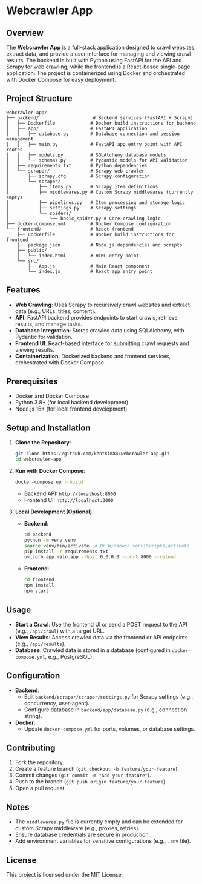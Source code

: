 # Webcrawler App

## Overview
The **Webcrawler App** is a full-stack application designed to crawl websites, extract data, and provide a user interface for managing and viewing crawl results. The backend is built with Python using FastAPI for the API and Scrapy for web crawling, while the frontend is a React-based single-page application. The project is containerized using Docker and orchestrated with Docker Compose for easy deployment.

## Project Structure
```
webcrawler-app/
├── backend/                    # Backend services (FastAPI + Scrapy)
│   ├── Dockerfile             # Docker build instructions for backend
│   ├── app/                   # FastAPI application
│   │   ├── database.py        # Database connection and session management
│   │   ├── main.py            # FastAPI app entry point with API routes
│   │   ├── models.py          # SQLAlchemy database models
│   │   └── schemas.py         # Pydantic models for API validation
│   ├── requirements.txt       # Python dependencies
│   └── scraper/               # Scrapy web crawler
│       ├── scrapy.cfg         # Scrapy configuration
│       └── scraper/
│           ├── items.py       # Scrapy item definitions
│           ├── middlewares.py # Custom Scrapy middlewares (currently empty)
│           ├── pipelines.py   # Item processing and storage logic
│           ├── settings.py    # Scrapy settings
│           └── spiders/
│               └── basic_spider.py # Core crawling logic
├── docker-compose.yml         # Docker Compose configuration
└── frontend/                  # React frontend
    ├── Dockerfile             # Docker build instructions for frontend
    ├── package.json           # Node.js dependencies and scripts
    ├── public/
    │   └── index.html         # HTML entry point
    └── src/
        ├── App.js             # Main React component
        └── index.js           # React app entry point
```

## Features
- **Web Crawling**: Uses Scrapy to recursively crawl websites and extract data (e.g., URLs, titles, content).
- **API**: FastAPI backend provides endpoints to start crawls, retrieve results, and manage tasks.
- **Database Integration**: Stores crawled data using SQLAlchemy, with Pydantic for validation.
- **Frontend UI**: React-based interface for submitting crawl requests and viewing results.
- **Containerization**: Dockerized backend and frontend services, orchestrated with Docker Compose.

## Prerequisites
- Docker and Docker Compose
- Python 3.8+ (for local backend development)
- Node.js 16+ (for local frontend development)

## Setup and Installation
1. **Clone the Repository**:
   ```bash
   git clone https://github.com/kentkim84/webcrawler-app.git
   cd webcrawler-app
   ```

2. **Run with Docker Compose**:
   ```bash
   docker-compose up --build
   ```
   - Backend API: `http://localhost:8000`
   - Frontend UI: `http://localhost:3000`

3. **Local Development (Optional)**:
   - **Backend**:
     ```bash
     cd backend
     python -m venv venv
     source venv/bin/activate  # On Windows: venv\Scripts\activate
     pip install -r requirements.txt
     uvicorn app.main:app --host 0.0.0.0 --port 8000 --reload
     ```
   - **Frontend**:
     ```bash
     cd frontend
     npm install
     npm start
     ```

## Usage
- **Start a Crawl**: Use the frontend UI or send a POST request to the API (e.g., `/api/crawl`) with a target URL.
- **View Results**: Access crawled data via the frontend or API endpoints (e.g., `/api/results`).
- **Database**: Crawled data is stored in a database (configured in `docker-compose.yml`, e.g., PostgreSQL).

## Configuration
- **Backend**:
  - Edit `backend/scraper/scraper/settings.py` for Scrapy settings (e.g., concurrency, user-agent).
  - Configure database in `backend/app/database.py` (e.g., connection string).
- **Docker**:
  - Update `docker-compose.yml` for ports, volumes, or database settings.

## Contributing
1. Fork the repository.
2. Create a feature branch (`git checkout -b feature/your-feature`).
3. Commit changes (`git commit -m "Add your feature"`).
4. Push to the branch (`git push origin feature/your-feature`).
5. Open a pull request.

## Notes
- The `middlewares.py` file is currently empty and can be extended for custom Scrapy middleware (e.g., proxies, retries).
- Ensure database credentials are secure in production.
- Add environment variables for sensitive configurations (e.g., `.env` file).

## License
This project is licensed under the MIT License.